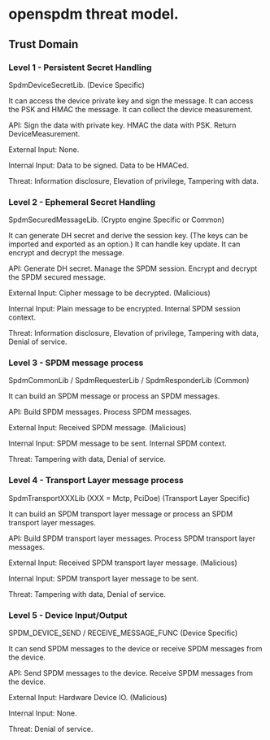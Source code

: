 # openspdm threat model.

## Trust Domain

### Level 1 - Persistent Secret Handling

  SpdmDeviceSecretLib. (Device Specific)

  It can access the device private key and sign the message.
  It can access the PSK and HMAC the message.
  It can collect the device measurement.

  API: Sign the data with private key. HMAC the data with PSK. Return DeviceMeasurement.

  External Input: None.

  Internal Input: Data to be signed. Data to be HMACed.

  Threat: Information disclosure, Elevation of privilege, Tampering with data.

### Level 2 - Ephemeral Secret Handling

  SpdmSecuredMessageLib. (Crypto engine Specific or Common)

  It can generate DH secret and derive the session key. (The keys can be imported and exported as an option.)
  It can handle key update.
  It can encrypt and decrypt the message.

  API: Generate DH secret. Manage the SPDM session. Encrypt and decrypt the SPDM secured message.

  External Input: Cipher message to be decrypted. (Malicious)

  Internal Input: Plain message to be encrypted. Internal SPDM session context.

  Threat: Information disclosure, Elevation of privilege, Tampering with data, Denial of service.

### Level 3 - SPDM message process

  SpdmCommonLib / SpdmRequesterLib / SpdmResponderLib (Common)

  It can build an SPDM message or process an SPDM messages.

  API: Build SPDM messages. Process SPDM messages.

  External Input: Received SPDM message. (Malicious)

  Internal Input: SPDM message to be sent. Internal SPDM context.

  Threat: Tampering with data, Denial of service.

### Level 4 - Transport Layer message process

  SpdmTransportXXXLib (XXX = Mctp, PciDoe) (Transport Layer Specific)

  It can build an SPDM transport layer message or process an SPDM transport layer messages.

  API: Build SPDM transport layer messages. Process SPDM transport layer messages.

  External Input: Received SPDM transport layer message. (Malicious)

  Internal Input: SPDM transport layer message to be sent. 

  Threat: Tampering with data, Denial of service.

### Level 5 - Device Input/Output

  SPDM_DEVICE_SEND / RECEIVE_MESSAGE_FUNC (Device Specific)

  It can send SPDM messages to the device or receive SPDM messages from the device.

  API: Send SPDM messages to the device. Receive SPDM messages from the device.

  External Input: Hardware Device IO. (Malicious)

  Internal Input: None.

  Threat: Denial of service.


